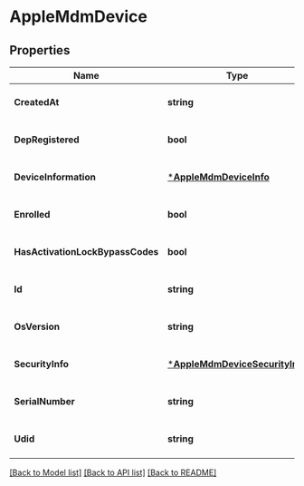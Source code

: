 # AppleMdmDevice

## Properties
Name | Type | Description | Notes
------------ | ------------- | ------------- | -------------
**CreatedAt** | **string** |  | [optional] [default to null]
**DepRegistered** | **bool** |  | [optional] [default to null]
**DeviceInformation** | [***AppleMdmDeviceInfo**](apple-mdm-device-info.md) |  | [optional] [default to null]
**Enrolled** | **bool** |  | [optional] [default to null]
**HasActivationLockBypassCodes** | **bool** |  | [optional] [default to null]
**Id** | **string** |  | [optional] [default to null]
**OsVersion** | **string** |  | [optional] [default to null]
**SecurityInfo** | [***AppleMdmDeviceSecurityInfo**](apple-mdm-device-security-info.md) |  | [optional] [default to null]
**SerialNumber** | **string** |  | [optional] [default to null]
**Udid** | **string** |  | [optional] [default to null]

[[Back to Model list]](../README.md#documentation-for-models) [[Back to API list]](../README.md#documentation-for-api-endpoints) [[Back to README]](../README.md)

